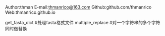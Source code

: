 Author:thman	E-mail:thmanrico@163.com	Github:github.com/thmanrico	Web:thmanrico.github.io

get_fasta_dict	#处理fasta格式文件
multiple_replace	#对一个字符串的多个字符同时做替换